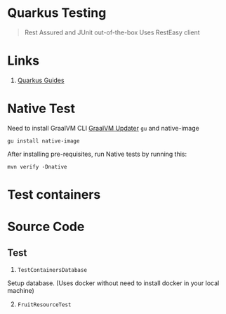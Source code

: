 # Quarkus Testing



> Rest Assured and JUnit out-of-the-box
> Uses RestEasy client


# Links

1. [Quarkus Guides](https://quarkus.io/guides/)



# Native Test


Need to install GraalVM CLI [GraalVM Updater]() `gu` and native-image
 
    gu install native-image

After installing pre-requisites, run Native tests by running this:

```shell script
mvn verify -Dnative
```


# Test containers

# Source Code

## Test

1. `TestContainersDatabase`

Setup database. (Uses docker without need to install docker in your local machine)


2. `FruitResourceTest`